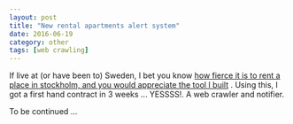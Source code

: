 ```yaml
---
layout: post
title: "New rental apartments alert system"
date: 2016-06-19
category: other
tags: [web crawling]
---
```

If live at (or have been to) Sweden, I bet you know [how fierce it is to rent a place in stockholm, and you would appreciate the tool I built](http://www.bbc.com/capital/story/20160517-this-is-one-city-where-youll-never-find-a-home) . Using this, I got a first hand contract in 3 weeks ... YESSSS!. A web crawler and notifier.

To be continued ...
